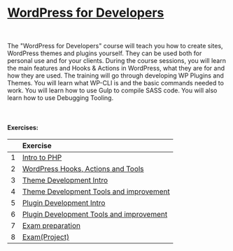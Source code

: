 # [WordPress for Developers](https://softuni.bg/trainings/4057/wordpress-for-developers-march-2023)

&nbsp;

The "WordPress for Developers" course will teach you how to create sites, WordPress themes and plugins yourself. They can be used both for personal use and for your clients. During the course sessions, you will learn the main features and Hooks & Actions in WordPress, what they are for and how they are used. The training will go through developing WP Plugins and Themes. You will learn what WP-CLI is and the basic commands needed to work. You will learn how to use Gulp to compile SASS code. You will also learn how to use Debugging Tooling.

&nbsp;

#### Exercises:
| | Exercise | 
| ---: | :--- | 
| 1 | [Intro to PHP][1]                        |
| 2 | [WordPress Hooks, Actions and Tools][2]  |
| 3 | [Theme Development Intro][3]             |
| 4 | [Theme Development Tools and improvement][4] |
| 5 | [Plugin Development Intro][5]            |
| 6 | [Plugin Development Tools and improvement][6] |
| 7 | [Exam preparation][7]                    |
| 8 | [Exam(Project)][8]                       |

[1]: https://github.com/Krasipeace/SoftUni/blob/main/WordPress%20for%20Developers/1.%20Intro%20to%20PHP/intro%20to%20php.php
[2]: https://github.com/Krasipeace/SoftUni/blob/main/WordPress%20for%20Developers/2.%20Hooks%20Actions%20and%20Tools/Exercise.php
[3]: https://github.com/Krasipeace/SoftUni/tree/main/WordPress%20for%20Developers/3.%20Theme%20Development%20Intro/softuni-jobs
[4]: https://github.com/Krasipeace/SoftUni/tree/main/WordPress%20for%20Developers/4.%20Theme%20Development%20Improvement/softuni-jobs
[5]: https://github.com/Krasipeace/SoftUni/tree/main/WordPress%20for%20Developers/5.%20Plugin%20Development%20Intro/softuni-jobs
[6]: https://github.com/Krasipeace/SoftUni/tree/main/WordPress%20for%20Developers/6.%20Plugin%20Development%20Improvement
[7]: https://github.com/Krasipeace/SoftUni/tree/main/WordPress%20for%20Developers/7.%20Exam%20preparation
[8]: https://github.com/Krasipeace/Wordpress_For_Developers_Exam_Project
